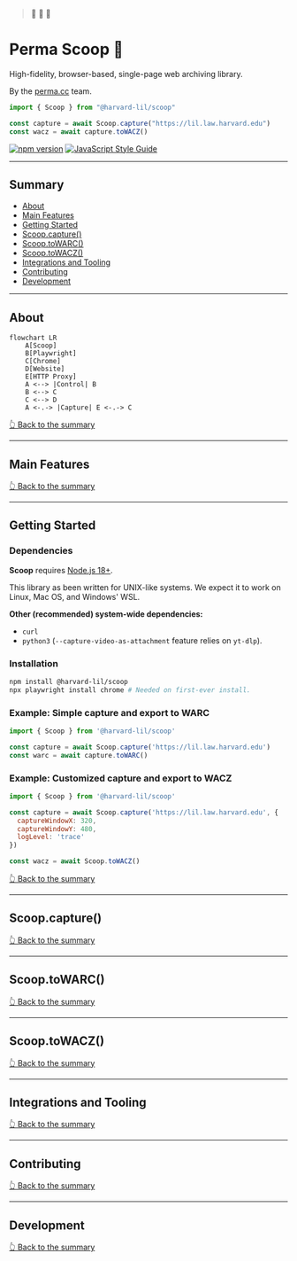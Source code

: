 > 🚧 🚧 🚧

# Perma Scoop 🍨

High-fidelity, browser-based, single-page web archiving library. 

By the [perma.cc](https://perma.cc) team.

```javascript
import { Scoop } from "@harvard-lil/scoop"

const capture = await Scoop.capture("https://lil.law.harvard.edu")
const wacz = await capture.toWACZ()
```

[![npm version](https://badge.fury.io/js/@harvard-lil%2Fscoop.svg)](https://badge.fury.io/js/@harvard-lil%2Fscoop) [![JavaScript Style Guide](https://img.shields.io/badge/code_style-standard-brightgreen.svg)](https://standardjs.com)

---

## Summary
- [About](#about)
- [Main Features](#main-features)
- [Getting Started](#getting-started)
- [Scoop.capture()](#scoopcapture)
- [Scoop.toWARC()](#scooptowarc)
- [Scoop.toWACZ()](#scooptowacz)
- [Integrations and Tooling](#integrations-and-tooling)
- [Contributing](#contributing)
- [Development](#development)

---

## About

```mermaid
flowchart LR
    A[Scoop]
    B[Playwright]
    C[Chrome]
    D[Website]
    E[HTTP Proxy]
    A <--> |Control| B
    B <--> C
    C <--> D
    A <-.-> |Capture| E <-.-> C
```

[👆 Back to the summary](#summary)

---

## Main Features

[👆 Back to the summary](#summary)

---

## Getting Started

### Dependencies 

**Scoop** requires [Node.js 18+](https://nodejs.org/en/). 

This library as been written for UNIX-like systems. We expect it to work on Linux, Mac OS, and Windows' WSL.

**Other (recommended) system-wide dependencies:**
- `curl` 
- `python3` (`--capture-video-as-attachment` feature relies on `yt-dlp`).

### Installation

```bash
npm install @harvard-lil/scoop
npx playwright install chrome # Needed on first-ever install.
```

### Example: Simple capture and export to WARC

```javascript
import { Scoop } from '@harvard-lil/scoop'

const capture = await Scoop.capture('https://lil.law.harvard.edu')
const warc = await capture.toWARC()
```

### Example: Customized capture and export to WACZ
```javascript
import { Scoop } from '@harvard-lil/scoop'

const capture = await Scoop.capture('https://lil.law.harvard.edu', {
  captureWindowX: 320,
  captureWindowY: 480,
  logLevel: 'trace'
})

const wacz = await Scoop.toWACZ()
```

[👆 Back to the summary](#summary)

---

## Scoop.capture()


[👆 Back to the summary](#summary)

---

## Scoop.toWARC()


[👆 Back to the summary](#summary)

---

## Scoop.toWACZ()


[👆 Back to the summary](#summary)

---

## Integrations and Tooling

[👆 Back to the summary](#summary)

---

## Contributing

[👆 Back to the summary](#summary)

---

## Development

[👆 Back to the summary](#summary)
